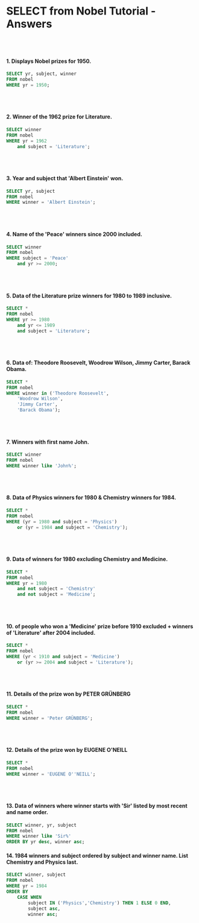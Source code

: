 <h1>SELECT from Nobel Tutorial - Answers</h1>
<br></br>

#### 1. Displays Nobel prizes for 1950.
```SQL
SELECT yr, subject, winner
FROM nobel
WHERE yr = 1950;
```
<br></br>

#### 2. Winner of the 1962 prize for Literature.
```SQL
SELECT winner
FROM nobel
WHERE yr = 1962
    and subject = 'Literature';
```
<br></br>

#### 3. Year and subject that 'Albert Einstein' won.
```SQL
SELECT yr, subject
FROM nobel
WHERE winner = 'Albert Einstein';
```
<br></br>

#### 4. Name of the 'Peace' winners since 2000 included.
```SQL
SELECT winner
FROM nobel
WHERE subject = 'Peace' 
    and yr >= 2000;
```
<br></br>

#### 5.  Data of the Literature prize winners for 1980 to 1989 inclusive.
```SQL
SELECT * 
FROM nobel
WHERE yr >= 1980 
    and yr <= 1989 
    and subject = 'Literature';
```
<br></br>

#### 6. Data of: Theodore Roosevelt, Woodrow Wilson, Jimmy Carter, Barack Obama.
```SQL
SELECT *
FROM nobel
WHERE winner in ('Theodore Roosevelt',
    'Woodrow Wilson',
    'Jimmy Carter',
    'Barack Obama');
```
<br></br>

#### 7. Winners with first name John.
```SQL
SELECT winner
FROM nobel
WHERE winner like 'John%';
```
<br></br>

#### 8. Data of Physics winners for 1980 & Chemistry winners for 1984.
```SQL
SELECT *
FROM nobel
WHERE (yr = 1980 and subject = 'Physics') 
    or (yr = 1984 and subject = 'Chemistry');
```
<br></br>

#### 9. Data of winners for 1980 excluding Chemistry and Medicine.
```SQL
SELECT *
FROM nobel
WHERE yr = 1980 
    and not subject = 'Chemistry' 
    and not subject = 'Medicine';
```
<br></br>

#### 10. of people who won a 'Medicine' prize before 1910 excluded + winners of 'Literature' after 2004 included.
```SQL
SELECT *
FROM nobel
WHERE (yr < 1910 and subject = 'Medicine') 
    or (yr >= 2004 and subject = 'Literature');
```
<br></br>

#### 11. Details of the prize won by PETER GRÜNBERG
```SQL
SELECT *
FROM nobel
WHERE winner = 'Peter GRÜNBERG';
```
<br></br>

#### 12. Details of the prize won by EUGENE O'NEILL
```SQL
SELECT *
FROM nobel
WHERE winner = 'EUGENE O''NEILL';
```
<br></br>

#### 13. Data of winners where winner starts with 'Sir' listed by most recent and name order.
```SQL
SELECT winner, yr, subject
FROM nobel
WHERE winner like 'Sir%'
ORDER BY yr desc, winner asc;
```

#### 14. 1984 winners and subject ordered by subject and winner name. List Chemistry and Physics last.
```SQL
SELECT winner, subject
FROM nobel
WHERE yr = 1984
ORDER BY 
    CASE WHEN 
        subject IN ('Physics','Chemistry') THEN 1 ELSE 0 END,
        subject asc,
        winner asc;
```
